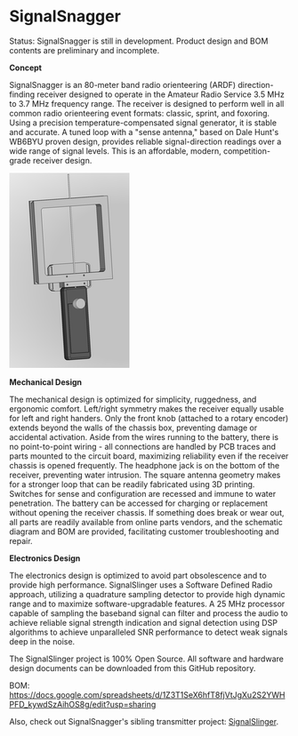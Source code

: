 # SignalSnagger
Status: SignalSnagger is still in development. Product design and BOM contents are preliminary and incomplete.

<b>Concept</b>

SignalSnagger is an 80-meter band radio orienteering (ARDF) direction-finding receiver designed to operate in the Amateur Radio Service 3.5 MHz to 3.7 MHz frequency range. The receiver is designed to perform well in all common radio orienteering event formats: classic, sprint, and foxoring. Using a precision temperature-compensated signal generator, it is stable and accurate. A tuned loop with a "sense antenna," based on Dale Hunt's WB6BYU proven design, provides reliable signal-direction readings over a wide range of signal levels. This is an affordable, modern, competition-grade receiver design.

![Docs/SignalSnagger1.png](Docs/SignalSnagger1.png)

<b>Mechanical Design</b>

The mechanical design is optimized for simplicity, ruggedness, and ergonomic comfort. Left/right symmetry makes the receiver equally usable for left and right handers. Only the front knob (attached to a rotary encoder) extends beyond the walls of the chassis box, preventing damage or accidental activation. Aside from the wires running to the battery, there is no point-to-point wiring - all connections are handled by PCB traces and parts mounted to the circuit board, maximizing reliability even if the receiver chassis is opened frequently. The headphone jack is on the bottom of the receiver, preventing water intrusion. The square antenna geometry makes for a stronger loop that can be readily fabricated using 3D printing. Switches for sense and configuration are recessed and immune to water penetration. The battery can be accessed for charging or replacement without opening the receiver chassis. If something does break or wear out, all parts are readily available from online parts vendors, and the schematic diagram and BOM are provided, facilitating customer troubleshooting and repair.

<b>Electronics Design</b>

The electronics design is optimized to avoid part obsolescence and to provide high performance. SignalSlinger uses a Software Defined Radio approach, utilizing a quadrature sampling detector to provide high dynamic range and to maximize software-upgradable features. A 25 MHz processor capable of sampling the baseband signal can filter and process the audio to achieve reliable signal strength indication and signal detection using DSP algorithms to achieve unparalleled SNR performance to detect weak signals deep in the noise.

The SignalSlinger project is 100% Open Source. All software and hardware design documents can be downloaded from this GitHub repository.

BOM: https://docs.google.com/spreadsheets/d/1Z3T1SeX6hfT8fjVtJgXu2S2YWHPFD_kywdSzAihOS8g/edit?usp=sharing

Also, check out SignalSnagger's sibling transmitter project: <a href="https://github.com/OpenARDF/SignalSlinger">SignalSlinger</a>.
